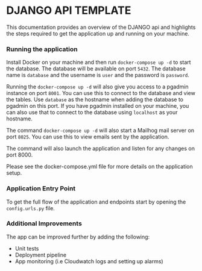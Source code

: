 # **DJANGO API TEMPLATE**

This documentation provides an overview of the DJANGO api and highlights the steps required to get the application up and running on your machine. 

### Running the application
Install Docker on your machine and then run `docker-compose up -d` to start the database. The database will be available on port `5432`. The database name is `database` and the username is `user` and the password is `password`. 

Running the `docker-compose up -d` will also give you access to a pgadmin instance on port `8001`. You can use this to connect to the database and view the tables. Use `database` as the hostname when adding the database to pgadmin on this port. If you have pgadmin installed on your machine, you can also use that to connect to the database using `localhost` as your hostname.

The command `docker-compose up -d` will also start a Mailhog mail server on port `8025`. You can use this to view emails sent by the application. 

The command will also launch the application and listen for any changes on port 8000.

Please see the docker-compose.yml file for more details on the application setup.

### Application Entry Point
To get the full flow of the application and endpoints start by opening the `config.urls.py` file.

### Additional Improvements
The app can be improved further by adding the following:

- Unit tests
- Deployment pipeline
- App monitoring (i.e Cloudwatch logs and setting up alarms)

